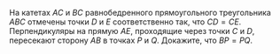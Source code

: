 На катетах $AC$ и $BC$ равнобедренного прямоугольного треугольника  
$ABC$ отмечены точки $D$ и $E$ соответственно так, что $CD=CE$. 
Перпендикуляры на прямую $AE$, проходящие 
через точки $C$ и $D$, пересекают сторону $AB$ в точках $P$ и $Q$. 
Докажите, что $BP=PQ$.
